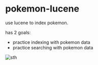 # pokemon-lucene
use lucene to index pokemon.  

has 2 goals:
- practice indexing with pokemon data
- practice searching with pokemon data

![sth](https://user-images.githubusercontent.com/31182783/109007826-e9667780-76ef-11eb-9f24-898b7c6bc94b.png)
